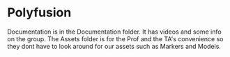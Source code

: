 # Polyfusion

 Documentation is in the Documentation folder. It has videos and some info on the group.
 The Assets folder is for the Prof and the TA's convenience so they dont have to look around for our assets such as Markers and Models.
